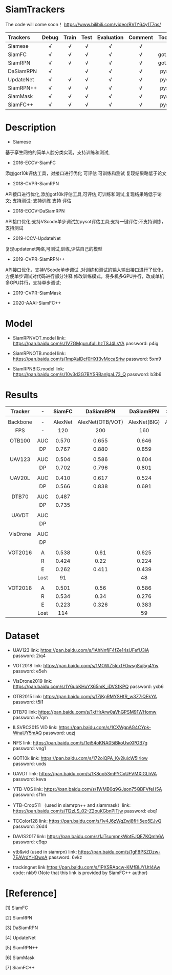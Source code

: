 # SiamTrackers

The code will come soon！  https://www.bilibili.com/video/BV1Y64y1T7qs/ 

| Trackers     | Debug   | Train   | Test  |  Evaluation | Comment | Toolkit | GPU | 
| :--------- | :--------: | :------: |:------: |:------: |:------: |:------: |  :------: | 
| Siamese     | &radic;|  &radic; | &radic;| &radic;   | &radic;|   | &radic;|
| SiamFC     |  &radic; |  &radic; |  &radic;| &radic;| &radic;|got10k|&radic; |
| SiamRPN     |  &radic; |  &radic; |  &radic;| &radic;| &radic;|got10k|  &radic;|
| DaSiamRPN     |  &radic; |       |  &radic;| &radic;| &radic;|pysot| &radic; |
| UpdateNet  |  &radic; |  &radic; |  &radic;| &radic;| &radic;|pysot| &radic; |
| SiamRPN++   |  &radic; |  &radic; |  &radic;| &radic;| &radic;|pysot| &radic;|
| SiamMask    |  &radic; |  &radic; |  &radic;| &radic;| &radic;|pysot| &radic; |
| SiamFC++   |  &radic; |  &radic; |  &radic;| &radic;| &radic;|pysot| &radic; |

# Description

- Siamese 

基于孪生网络的简单人脸分类实现，支持训练和测试,

- 2016-ECCV-SiamFC 

添加got10k评估工具，对接口进行优化 可评估 可训练和测试 复现结果略低于论文

- 2018-CVPR-SiamRPN    

API接口进行优化,添加got10k评估工具,可评估,可训练和测试,复现结果略低于论文; 支持测试; 支持训练 支持 评估

- 2018-ECCV-DaSiamRPN  

API接口优化;支持VScode单步调试加pysot评估工具;支持一键评估;不支持训练，支持测试

- 2019-ICCV-UpdateNet   

复现updatenet网络,可测试,训练,评估自己的模型

- 2019-CVPR-SiamRPN++ 

API接口优化，支持VScode单步调试 ,对训练和测试的输入输出接口进行了优化，方便单步调试对代码进行部分注释 修改训练模式，将多机多GPU并行，改成单机多GPU并行，支持单步调试; 

- 2019-CVPR-SiamMask    

- 2020-AAAI-SiamFC++ 

# Model

- SiamRPNVOT.model link: https://pan.baidu.com/s/1V7GMgurufuILhzTSJ4LsYA  password: p4ig   

- SiamRPNOTB.model link: https://pan.baidu.com/s/1mpXaIDcf0HXf3vMccaSriw password: 5xm9   

- SiamRPNBIG.model link: https://pan.baidu.com/s/10v3d3G7BYSRBanIgaL73_Q password: b3b6

#  Results

|    Tracker|    -   | SiamFC   | DaSiamRPN   |DaSiamRPN | SiamRPN++ |SiamRPN|SiamFC++ |
|:---------: |:-----:|:--------:| :------:    |:------:  |:------:   |:------: |:------:|
|           |       |           |            |         |         |       |        |
|  Backbone |   -    | AlexNet |  AlexNet(OTB/VOT)  |AlexNet(BIG)    | AlexNet(DW)    |AlexNet(UP)    |AlexNet|
|     FPS   |    - |   120        |   200      |  160  |   180      |   200       |   160     |
|           |       |           |            |         |         |       |        |
| OTB100    |  AUC   |  0.570    |   0.655   |  0.646   |   0.648  | 0.637  | 0.656    |
|           |  DP   |   0.767    |   0.880   |  0.859   |  0.853   |0.851   |     |
|           |     |           |            |         |         |       |        |
| UAV123    |  AUC  |   0.504    |   0.586   |  0.604   |  0.578   |0.527   |      |
|           |  DP   |    0.702   |   0.796   | 0.801    |  0.769   |0.748   |     |
|           |     |           |            |         |         |       |        |
| UAV20L    |  AUC  |  0.410     |   0.617   |   0.524  |  0.530   |0.454   |      |
|           |  DP   |   0.566    |   0.838   |  0.691   |  0.695   |0.617   |     |
|           |     |           |            |         |         |       |        |
| DTB70     |  AUC  |    0.487   |          |         |   0.588  |        |     |
|           |  DP   |    0.735   |         |         |   0.797  |        |     |
|           |     |           |            |         |         |       |        |
| UAVDT     |  AUC  |           |           |         |  0.566   |       |      |
|           | DP    |           |           |         |  0.793   |       |      |
|           |     |           |            |         |         |       |        |
| VisDrone  | AUC   |           |           |         |  0.572   |       |      |
|           |  DP   |           |           |         |   0.764  |       |      |
|           |     |           |            |         |         |       |        |
| VOT2016   |  A    |   0.538    |  0.61      |  0.625   |  0.618   |0.56    |      |
|           | R     |    0.424   |  0.22      |  0.224   |  0.238   |0.26    |      |
|           | E     |    0.262   |  0.411     |  0.439   |  0.393   | 0.344  |      |
|           |Lost   |    91      |           |  48      |  51      |       |      |
|           |     |           |            |         |         |       |        |
| VOT2018   | A     |     0.501  |   0.56     |  0.586   | 0.576    |0.49    | 0.556   |
|           |  R    |    0.534   |   0.34     |  0.276   |  0.290   |0.46    | 0.183   |
|           | E     |    0.223   |   0.326    | 0.383    |  0.352   |0.244   | 0.400   |
|           | Lost  |   114      |           |  59      |   62       |       |        |

# Dataset

- UAV123 link: https://pan.baidu.com/s/1AhNnfjF4fZe14sUFefU3iA password: 2iq4

- VOT2018 link: https://pan.baidu.com/s/1MOWZ5lcxfF0wsgSuj5g4Yw password: e5eh

- VisDrone2019 link: https://pan.baidu.com/s/1Y6ubKHuYX65mK_iDVSfKPQ password: yxb6 

- OTB2015 link: https://pan.baidu.com/s/1ZjKgRMYSHfR_w3Z7iQEkYA password: t5i1

- DTB70 link: https://pan.baidu.com/s/1kfHrArw0aVhGPSM91WHomw password: e7qm

- ILSVRC2015 VID link: https://pan.baidu.com/s/1CXWgpAG4CYpk-WnaUY5mAQ password: uqzj 

- NFS link: https://pan.baidu.com/s/1ei54oKNA05iBkoUwXPOB7g password: vng1

- GOT10k link: https://pan.baidu.com/s/172oiQPA_Ky2iujcW5Irlow password: uxds

- UAVDT link: https://pan.baidu.com/s/1K8oo53mPYCxUFVMXIGLhVA password: keva

- YTB-VOS link: https://pan.baidu.com/s/1WMB0q9GJson75QBFVfeH5A password: sf1m 

- YTB-Crop511 （used in siamrpn++ and siammask）link: https://pan.baidu.com/s/112zLS_02-Z2ouKGbnPlTjw password: ebq1

- TCColor128 link: https://pan.baidu.com/s/1v4J6zWqZwj8fHi5eo5EJvQ password: 26d4

- DAVIS2017 link: https://pan.baidu.com/s/1JTsumpnkWotEJQE7KQmh6A password: c9qp

- ytb&vid (used in siamrpn) link: https://pan.baidu.com/s/1gF8PSZDzw-7EAVrdYHQwsA password: 6vkz

- trackingnet link  https://pan.baidu.com/s/1PXSRAqcw-KMfBIJYUtI4Aw code: nkb9  (Note that this link is provided by SiamFC++ author)

# [Reference]

   [1] SiamFC 

   [2] SiamRPN

   [3] DaSiamRPN

   [4] UpdateNet

   [5] SiamRPN++

   [6] SiamMask
   
   [7] SiamFC++
